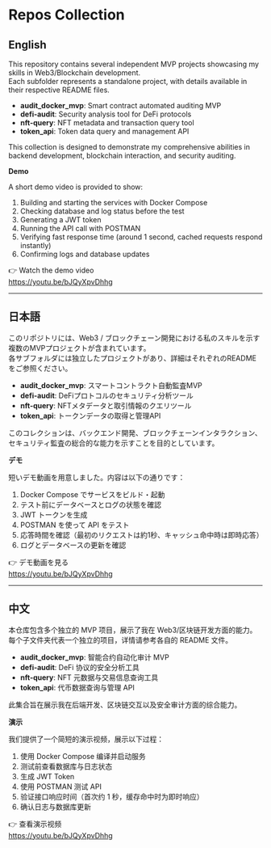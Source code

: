 # Repos Collection

## English
This repository contains several independent MVP projects showcasing my skills in Web3/Blockchain development.  
Each subfolder represents a standalone project, with details available in their respective README files.

- **audit_docker_mvp**: Smart contract automated auditing MVP  
- **defi-audit**: Security analysis tool for DeFi protocols  
- **nft-query**: NFT metadata and transaction query tool  
- **token_api**: Token data query and management API  

This collection is designed to demonstrate my comprehensive abilities in backend development, blockchain interaction, and security auditing.

**Demo**

A short demo video is provided to show:

1. Building and starting the services with Docker Compose  
2. Checking database and log status before the test  
3. Generating a JWT token  
4. Running the API call with POSTMAN 
5. Verifying fast response time (around 1 second, cached requests respond instantly)  
6. Confirming logs and database updates  

👉 Watch the demo video  
https://youtu.be/bJQyXpvDhhg

---

## 日本語
このリポジトリには、Web3 / ブロックチェーン開発における私のスキルを示す複数のMVPプロジェクトが含まれています。  
各サブフォルダには独立したプロジェクトがあり、詳細はそれぞれのREADMEをご参照ください。

- **audit_docker_mvp**: スマートコントラクト自動監査MVP  
- **defi-audit**: DeFiプロトコルのセキュリティ分析ツール  
- **nft-query**: NFTメタデータと取引情報のクエリツール  
- **token_api**: トークンデータの取得と管理API  

このコレクションは、バックエンド開発、ブロックチェーンインタラクション、セキュリティ監査の総合的な能力を示すことを目的としています。

**デモ**

短いデモ動画を用意しました。内容は以下の通りです：

1. Docker Compose でサービスをビルド・起動  
2. テスト前にデータベースとログの状態を確認  
3. JWT トークンを生成  
4. POSTMAN を使って API をテスト  
5. 応答時間を確認（最初のリクエストは約1秒、キャッシュ命中時は即時応答）  
6. ログとデータベースの更新を確認  

👉 デモ動画を見る  
https://youtu.be/bJQyXpvDhhg

---

## 中文
本仓库包含多个独立的 MVP 项目，展示了我在 Web3/区块链开发方面的能力。  
每个子文件夹代表一个独立的项目，详情请参考各自的 README 文件。

- **audit_docker_mvp**: 智能合约自动化审计 MVP  
- **defi-audit**: DeFi 协议的安全分析工具  
- **nft-query**: NFT 元数据与交易信息查询工具  
- **token_api**: 代币数据查询与管理 API  

此集合旨在展示我在后端开发、区块链交互以及安全审计方面的综合能力。

**演示**

我们提供了一个简短的演示视频，展示以下过程：

1. 使用 Docker Compose 编译并启动服务  
2. 测试前查看数据库与日志状态  
3. 生成 JWT Token  
4. 使用 POSTMAN 测试 API  
5. 验证接口响应时间（首次约 1 秒，缓存命中时为即时响应）  
6. 确认日志与数据库更新  

👉 查看演示视频  
https://youtu.be/bJQyXpvDhhg
